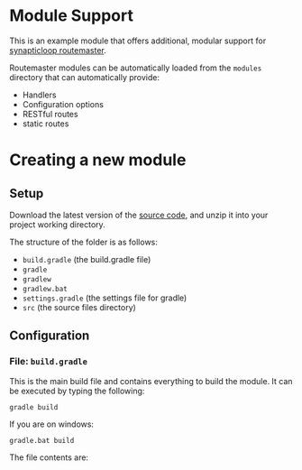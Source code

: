 # Module Support

This is an example module that offers additional, modular support for [synapticloop routemaster](https://github.com/synapticloop/routemaster).

Routemaster modules can be automatically loaded from the `modules` directory that 
can automatically provide:

 - Handlers
 - Configuration options
 - RESTful routes
 - static routes

# Creating a new module

## Setup

Download the latest version of the [source code](https://github.com/synapticloop/routemaster-module-example/archive/master.zip), and unzip it into your project working directory.

The structure of the folder is as follows:

 - `build.gradle` (the build.gradle file)
 - `gradle`
 - `gradlew`
 - `gradlew.bat`
 - `settings.gradle` (the settings file for gradle)
 - `src` (the source files directory)


## Configuration

### File: `build.gradle`

This is the main build file and contains everything to build the module.  It can be executed by typing the following:

`gradle build`

If you are on windows:

`gradle.bat build`

The file contents are:

